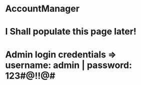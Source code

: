 # AccountManager

# I Shall populate this page later!

# Admin login credentials => username: admin  | password: 123#@!!@#
